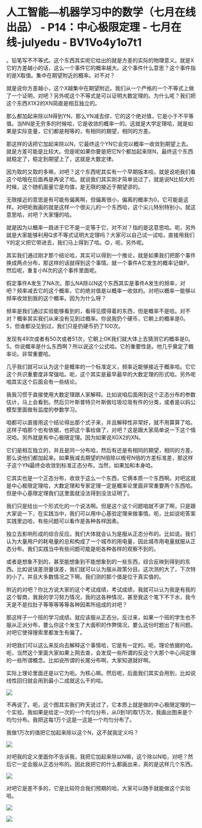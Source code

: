 # 人工智能—机器学习中的数学（七月在线出品） - P14：中心极限定理 - 七月在线-julyedu - BV1Vo4y1o7t1

。铅笔写不不等式。这个东西其实呃它给出的就是方差的实际的物理意义。就是X它的方差越小的话，这么一个事件它的概率越大。这个事件什么意思？这个事件指的是X取值。集中在期望附近的概率。对不对？

就是说你方差越小，这个X越集中在期望附近。我们从一个严格的一个不等式上做了一个证明，对吧？另外呢这个不等式是可以证明大数定理的。为什么呢？我们把这个东西X1X2的XN简直是相互独立的。

那么都加起来除以N得到YN，那么YN减去缪，它的这个绝对值，它是小于不平等值。当NN是无穷多的时候哈，它是收敛的概率一的。这就是大学定理哈，就是如果是实际变量，它们都是相等的，有相同的期望，相同的方差。

那这样的话把它加起来除以N，它最终这个YN它会完以概率一收敛到期望上去。就是方差可能是比较大。但是呢如果你要是把它N个都加起来除N，最终这个东西就稳定了，稳定到期望上了，这就是大数定律。

因为取的又取的多嘛，对吧？这个东西呢其实有一个早期版本哈，就是说呃我们看这个哈哦在后面再是再说了哈。就说我们其实刚才简单说过了，就是说N比较大的时候，这个随机面量它是均值，是无限的接近于期望谬的。

无限接近的意思是有可能有偏离啊，但偏离很小，偏离的概率为0，它可能是这样。对吧呃我画的就是这样一个很尖儿的一个东西哈，这个尖儿特别特别小。就这意思哈，对吧？大家懂的哈。

就是因为以概率一趋进于它不是一定等于它，对不对？指的是这意思哈。呃，另外就是大家能够利用Q求不等式证明大定理吗？大家可以自己试一试哈，直接用我们Y的定义把它带进去，我们马上得到了哈。😊，呃，另外呢。

其实我们通过刚才那个结论哈，其实可以得到一个推论，就是如果我们把那个事件换成两点分布，那这样的话就得到这个事情。就一个事件A它发生的概率记做P。然后呢，重复小N次的这个事件里面呢。

假定事件A发生了NA次。那么NA除以N这个东西其实是事件A发生的频率，对吧？频率减去它的这个概率，它的绝对值是以概率一收敛的。对吧以概率一能够以频率收敛到我的这个概率。因为为什么呀？

频率是我们通过实验能够看到的，看得见摸得着的东西，但是概率不是哈。对不对？概率其实我们从来没有见到过概率。你说我扔个硬币，它朝上的概率是0。5，但谁都没见到过，我们只是扔硬币扔了100次。

发现有49次或者有50次或者51次，它朝上OK我们就大体上去猜测它的概率是0。5。你说概率是什么东西啊？所以说这个公式哈。它的重要性是。他几乎奠定了概率论。非常重要哈。

几乎我们就可以认为这个是概率的一个标准定义，频率近能够接近于概率哈。它它这个共识重要度非常强哈。呃，这个其实是最早最早的大数定理的形式哈。另外呢咱其实这个后面会有一些结论。

我我习惯于直接使用大数定理跟人家解释。比如说咱后面用到这个正态分布的参数估计，马上会看到。然后贝叶斯普特贝叶斯做垃圾垃圾有件的分类，或者是以妈公模型里面做有监度的参数学习。

咱都可以直接用这个结论得出那个式子来，并且解释性非常好，就不用算算了哈。这样子咱那个也有依据，也把这个事给做了，对吧？这是跟大家简单说一下这个情况哈。另外就是有中心极限定理。因为如果说XGX2的XN。

它们是相互独立的，并且是同一分布哈，然后有还是有相同的期望，相同的方差。那么说他们都加起来。如果我减去期望的N倍除以根号N倍的方差标准差，那这样子这个YN最终会收敛到标准正态分布。当然，如果加和本身哈。

它其实也是一个正态分布，收敛于这么一个东西，它俩本质一个东西啊。对吧这就是中心极限定理哈，大数定理和专家定理一定是概率论里面非常重要两个东西哈。但是中心基限定理我们这里面就没法得到没法证明了。

我们只是给出一个形式化的一个说法啊。但是这个这个问题咱就不讲了啊，只是跟大家说一下，在实践当中，我们可以用中心基验定理来做事情。呃，比如说呃答案实践里边哈，有些问题可以看作是各种各样因素。

独立去影响形成的综合反应。我们大体就会认为是服从正态分布的。比如说。我们认为大量用户的耗电量的总和构成了一个城市的用电量，因此城市用电量就服从正态分布。我们实践当中有些问题可能是呃各种各样的观察不到的。

或者是想象不到的，甚至能想象到不能想象到的一些东西，综合反映到得到的东西。比如说误差测量误差，我们就可以认为服从政策分目。这次测的大了，下次特的小了。并且大多数情况之下啊。我们测的那个值是位于真实值的。

附近的对吧？你比方说大家的这个考试成绩，考试成绩，我就可以认为我是有我的这个智商，我我的学习努力情况，我的这各种情况，甚至我这个笔下不下水，我今天是不是拉肚子等等等等等各种因素所组成的对吧？

那这样子一个班的学习成绩。就应该服从正态分。反过来，如果一个班的学生也不服从正派分布，要么你这个发生了大面积的作弊情况，要么这份时题出了有问题。对吧它使得搜索里都发生有偏了。

对吧我们可以这么来反向去解释这个事情哈，它是有一定的。呃，理论依据的哈。呃，当然这个里面大家如果上网去查，会发现一些所谓的反这个大那个中心间定理的一些所谓概念。比如说所谓的长尾分布啊，大家知道就好啊。

实际上理论里面还是以它为呃。为核心嘛。然后呢，后面我们其实会用到，比如说线性回归就会用到最小二成就这么干的哈。



![](img/db7ef0849d6dbe35df50792bc5c823b9_1.png)

不再说了。呃，这个图其实我们昨天说过了，它本质上就是做的中心极限定理的一个实验。我如果是给定一次的一个均匀分布，从0到1的取1万次，我画出图来是个均匀分布。我把这每1万个这是一这是一个均匀分布了。

我做1万次的值把它加起来除以这个N，这不就我定义吗？

![](img/db7ef0849d6dbe35df50792bc5c823b9_3.png)

对吧我的定义里面你不告诉我，我把它加起来除以N嘛，这个除以N哈，对吧？然后它一定会服从正态分布的。因此我把它的什么都画出来，真的是这样几个东西。



![](img/db7ef0849d6dbe35df50792bc5c823b9_5.png)

对吧它是差不多的，它是比较符合我们预期的哈，大家可以随手就能做这个实验哈。

![](img/db7ef0849d6dbe35df50792bc5c823b9_7.png)

![](img/db7ef0849d6dbe35df50792bc5c823b9_8.png)